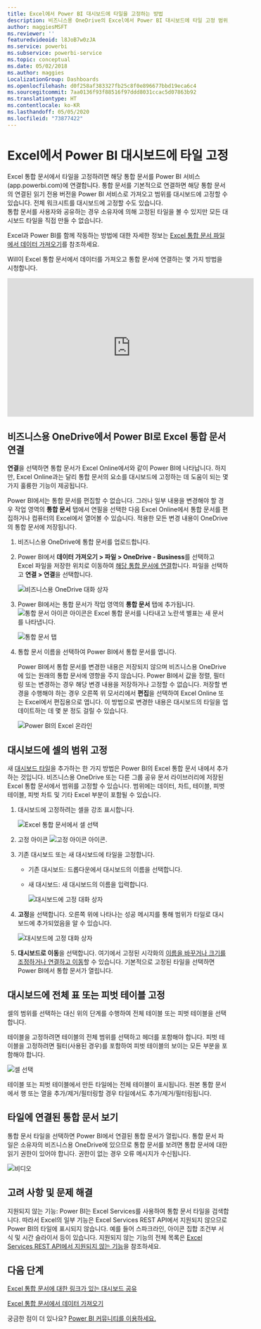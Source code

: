 ```yaml
---
title: Excel에서 Power BI 대시보드에 타일을 고정하는 방법
description: 비즈니스용 OneDrive의 Excel에서 Power BI 대시보드에 타일 고정 범위, 차트, 표 고정
author: maggiesMSFT
ms.reviewer: ''
featuredvideoid: l8JoB7w0zJA
ms.service: powerbi
ms.subservice: powerbi-service
ms.topic: conceptual
ms.date: 05/02/2018
ms.author: maggies
LocalizationGroup: Dashboards
ms.openlocfilehash: d0f258af383327fb25c8f0e896677bbd19eca6c4
ms.sourcegitcommit: 7aa0136f93f88516f97ddd8031ccac5d07863b92
ms.translationtype: HT
ms.contentlocale: ko-KR
ms.lasthandoff: 05/05/2020
ms.locfileid: "73877422"
---
```

# <a name="pin-a-tile-to-a-power-bi-dashboard-from-excel"></a>Excel에서 Power BI 대시보드에 타일 고정
Excel 통합 문서에서 타일을 고정하려면 해당 통합 문서를 Power BI 서비스(app.powerbi.com)에 연결합니다. 통합 문서를 기본적으로 연결하면 해당 통합 문서의 연결된 읽기 전용 버전을 Power BI 서비스로 가져오고 범위를 대시보드에 고정할 수 있습니다. 전체 워크시트를 대시보드에 고정할 수도 있습니다.  
통합 문서를 사용자와 공유하는 경우 소유자에 의해 고정된 타일을 볼 수 있지만 모든 대시보드 타일을 직접 만들 수 없습니다. 

Excel과 Power BI를 함께 작동하는 방법에 대한 자세한 정보는 [Excel 통합 문서 파일에서 데이터 가져오기](https://go.microsoft.com/fwlink/?LinkID=521962)를 참조하세요.

Will이 Excel 통합 문서에서 데이터를 가져오고 통합 문서에 연결하는 몇 가지 방법을 시청합니다.

<iframe width="560" height="315" src="https://www.youtube.com/embed/l8JoB7w0zJA" frameborder="0" allowfullscreen></iframe>

## <a name="connect-your-excel-workbook-from-onedrive-for-business-to-power-bi"></a>비즈니스용 OneDrive에서 Power BI로 Excel 통합 문서 연결
**연결**을 선택하면 통합 문서가 Excel Online에서와 같이 Power BI에 나타납니다. 하지만, Excel Online과는 달리 통합 문서의 요소를 대시보드에 고정하는 데 도움이 되는 몇 가지 훌륭한 기능이 제공됩니다.

Power BI에서는 통합 문서를 편집할 수 없습니다. 그러나 일부 내용을 변경해야 할 경우 작업 영역의 **통합 문서** 탭에서 연필을 선택한 다음 Excel Online에서 통합 문서를 편집하거나 컴퓨터의 Excel에서 열어볼 수 있습니다. 적용한 모든 변경 내용이 OneDrive의 통합 문서에 저장됩니다.

1. 비즈니스용 OneDrive에 통합 문서를 업로드합니다.

2. Power BI에서 **데이터 가져오기 > 파일 > OneDrive - Business**를 선택하고 Excel 파일을 저장한 위치로 이동하여 [해당 통합 문서에 연결](service-excel-workbook-files.md)합니다. 파일을 선택하고 **연결 > 연결**을 선택합니다.

    ![비즈니스용 OneDrive 대화 상자](media/service-dashboard-pin-tile-from-excel/power-bi-connect.png)

3. Power BI에서는 통합 문서가 작업 영역의 **통합 문서** 탭에 추가됩니다.  ![통합 문서 아이콘](media/service-dashboard-pin-tile-from-excel/pbi_workbookicon.png) 아이콘은 Excel 통합 문서를 나타내고 노란색 별표는 새 문서를 나타냅니다.
    
    ![통합 문서 탭](media/service-dashboard-pin-tile-from-excel/power-bi-workbooks.png)
4. 통합 문서 이름을 선택하여 Power BI에서 통합 문서를 엽니다.

    Power BI에서 통합 문서를 변경한 내용은 저장되지 않으며 비즈니스용 OneDrive에 있는 원래의 통합 문서에 영향을 주지 않습니다. Power BI에서 값을 정렬, 필터링 또는 변경하는 경우 해당 변경 내용을 저장하거나 고정할 수 없습니다. 저장할 변경을 수행해야 하는 경우 오른쪽 위 모서리에서 **편집**을 선택하여 Excel Online 또는 Excel에서 편집용으로 엽니다. 이 방법으로 변경한 내용은 대시보드의 타일을 업데이트하는 데 몇 분 정도 걸릴 수 있습니다.
   
    ![Power BI의 Excel 온라인](media/service-dashboard-pin-tile-from-excel/power-bi-opened.png)

## <a name="pin-a-range-of-cells-to-a-dashboard"></a>대시보드에 셀의 범위 고정
새 [대시보드 타일](consumer/end-user-tiles.md)을 추가하는 한 가지 방법은 Power BI의 Excel 통합 문서 내에서 추가하는 것입니다. 비즈니스용 OneDrive 또는 다른 그룹 공유 문서 라이브러리에 저장된 Excel 통합 문서에서 범위를 고정할 수 있습니다. 범위에는 데이터, 차트, 테이블, 피벗 테이블, 피벗 차트 및 기타 Excel 부분이 포함될 수 있습니다.

1. 대시보드에 고정하려는 셀을 강조 표시합니다.
   
    ![Excel 통합 문서에서 셀 선택](media/service-dashboard-pin-tile-from-excel/pbi_selectrange.png)
2. 고정 아이콘 ![고정 아이콘](media/service-dashboard-pin-tile-from-excel/pbi_pintile_small.png) 아이콘. 
3. 기존 대시보드 또는 새 대시보드에 타일을 고정합니다. 
   
   * 기존 대시보드: 드롭다운에서 대시보드의 이름을 선택합니다.
   * 새 대시보드: 새 대시보드의 이름을 입력합니다.
   
     ![대시보드에 고정 대화 상자](media/service-dashboard-pin-tile-from-excel/pbi_dashdialog1.png)
4. **고정**을 선택합니다. 오른쪽 위에 나타나는 성공 메시지를 통해 범위가 타일로 대시보드에 추가되었음을 알 수 있습니다. 
   
    ![대시보드에 고정 대화 상자](media/service-dashboard-pin-tile-from-excel/power-bi-go-to-dashboard.png)
5. **대시보드로 이동**을 선택합니다. 여기에서 고정된 시각화의 [이름을 바꾸거나 크기를 조정하거나 연결하고 이동](service-dashboard-edit-tile.md)할 수 있습니다. 기본적으로 고정된 타일을 선택하면 Power BI에서 통합 문서가 열립니다.

## <a name="pin-an-entire-table-or-pivottable-to-a-dashboard"></a>대시보드에 전체 표 또는 피벗 테이블 고정
셀의 범위를 선택하는 대신 위의 단계를 수행하여 전체 테이블 또는 피벗 테이블을 선택합니다.

테이블을 고정하려면 테이블의 전체 범위를 선택하고 헤더를 포함해야 합니다.  피벗 테이블을 고정하려면 필터(사용된 경우)를 포함하여 피벗 테이블의 보이는 모든 부분을 포함해야 합니다.

 ![셀 선택](media/service-dashboard-pin-tile-from-excel/pbi_selecttable.png)

테이블 또는 피벗 테이블에서 만든 타일에는 전체 테이블이 표시됩니다.  원본 통합 문서에서 행 또는 열을 추가/제거/필터링할 경우 타일에서도 추가/제거/필터링됩니다.

## <a name="view-the-workbook-linked-to-the-tile"></a>타일에 연결된 통합 문서 보기
통합 문서 타일을 선택하면 Power BI에서 연결된 통합 문서가 열립니다. 통합 문서 파일은 소유자의 비즈니스용 OneDrive에 있으므로 통합 문서를 보려면 통합 문서에 대한 읽기 권한이 있어야 합니다. 권한이 없는 경우 오류 메시지가 수신됩니다.  

 ![비디오](media/service-dashboard-pin-tile-from-excel/pin-from-excel.gif)

## <a name="considerations-and-troubleshooting"></a>고려 사항 및 문제 해결
지원되지 않는 기능: Power BI는 Excel Services를 사용하여 통합 문서 타일을 검색합니다. 따라서 Excel의 일부 기능은 Excel Services REST API에서 지원되지 않으므로 Power BI의 타일에 표시되지 않습니다. 예를 들어 스파크라인, 아이콘 집합 조건부 서식 및 시간 슬라이서 등이 있습니다. 지원되지 않는 기능의 전체 목록은 [Excel Services REST API에서 지원되지 않는 기능](https://msdn.microsoft.com/library/office/ff394477.aspx)을 참조하세요.

## <a name="next-steps"></a>다음 단계
[Excel 통합 문서에 대한 링크가 있는 대시보드 공유](service-share-dashboard-that-links-to-excel-onedrive.md)

[Excel 통합 문서에서 데이터 가져오기](service-excel-workbook-files.md)

궁금한 점이 더 있나요? [Power BI 커뮤니티를 이용하세요.](https://community.powerbi.com/)

